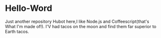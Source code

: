 # Hello-Word
Just another repository
Hubot here,I like Node.js and Coffeescript(that's What I'm made of!).
I'V had tacos on the moon and find them far superior to Earth tacos.

